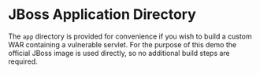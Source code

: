 # JBoss Application Directory

The `app` directory is provided for convenience if you wish to build a custom WAR containing a vulnerable servlet. For the purpose of this demo the official JBoss image is used directly, so no additional build steps are required.
